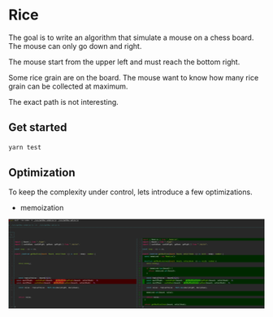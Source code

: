 # Rice

The goal is to write an algorithm that simulate a mouse on a chess board.
The mouse can only go down and right.

The mouse start from the upper left and must reach the bottom right.

Some rice grain are on the board.
The mouse want to know how many rice grain can be collected at maximum.

The exact path is not interesting.

## Get started

```bash
yarn test
```

## Optimization

To keep the complexity under control, lets introduce a few optimizations.

- memoization

![memoization](2022-06-03-17-10-39.png)
